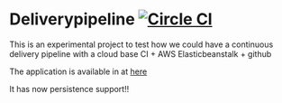 # Deliverypipeline [![Circle CI](https://circleci.com/gh/lachatak/deliverypipeline/tree/master.svg?style=svg)](https://circleci.com/gh/lachatak/deliverypipeline/tree/master)
This is an experimental project to test how we could have a continuous delivery pipeline with a cloud base CI + AWS Elasticbeanstalk + github

The application is available in at [here](http://deliverypipeline-prod.elasticbeanstalk.com/)

It has now persistence support!!
